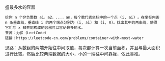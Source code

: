 盛最多水的容器

```
给你 n 个非负整数 a1，a2，...，an，每个数代表坐标中的一个点 (i, ai) 。在坐标内画 n 条垂直线，垂直线 i 的两个端点分别为 (i, ai) 和 (i, 0)。找出其中的两条线，使得它们与 x 轴共同构成的容器可以容纳最多的水。
来源：力扣（LeetCode）
链接：https://leetcode-cn.com/problems/container-with-most-water
```

思路：从数组的两端开始往中间取值，每次都计算一次当前面积，并且与最大面积进行比较。然后比较两端数据的大小，小的一端往中间靠拢，依此类推。

